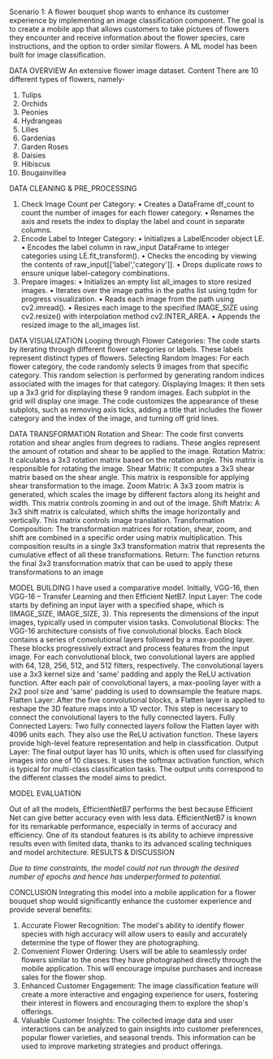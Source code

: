 Scenario 1:
A flower bouquet shop wants to enhance its customer experience by implementing an image classification component. The goal is to create a mobile app that allows customers to
take pictures of flowers they encounter and receive information about the flower species, care instructions, and the option to order similar flowers. A ML model has been built for image classification.

DATA OVERVIEW
An extensive flower image dataset.
Content
There are 10 different types of flowers, namely-
1.	Tulips
2.	Orchids
3.	Peonies
4.	Hydrangeas
5.	Lilies
6.	Gardenias
7.	Garden Roses
8.	Daisies
9.	Hibiscus
10.	Bougainvillea

DATA CLEANING & PRE_PROCESSING

1. Check Image Count per Category:
•	Creates a DataFrame df_count to count the number of images for each flower category.
•	Renames the axis and resets the index to display the label and count in separate columns.
2. Encode Label to Integer Category:
•	Initializes a LabelEncoder object LE.
•	Encodes the label column in raw_input DataFrame to integer categories using LE.fit_transform().
•	Checks the encoding by viewing the contents of raw_input[['label','category']].
•	Drops duplicate rows to ensure unique label-category combinations.
3. Prepare Images:
•	Initializes an empty list all_images to store resized images.
•	Iterates over the image paths in the paths list using tqdm for progress visualization.
•	Reads each image from the path using cv2.imread().
•	Resizes each image to the specified IMAGE_SIZE using cv2.resize() with interpolation method cv2.INTER_AREA.
•	Appends the resized image to the all_images list.

DATA VISUALIZATION
Looping through Flower Categories:
The code starts by iterating through different flower categories or labels. These labels represent distinct types of flowers.
Selecting Random Images:
For each flower category, the code randomly selects 9 images from that specific category. This random selection is performed by generating random indices associated with the images for that category.
Displaying Images:
It then sets up a 3x3 grid for displaying these 9 random images. Each subplot in the grid will display one image.
The code customizes the appearance of these subplots, such as removing axis ticks, adding a title that includes the flower category and the index of the image, and turning off grid lines.

DATA TRANSFORMATION 
Rotation and Shear:
The code first converts rotation and shear angles from degrees to radians. These angles represent the amount of rotation and shear to be applied to the image.
Rotation Matrix:
It calculates a 3x3 rotation matrix based on the rotation angle. This matrix is responsible for rotating the image.
Shear Matrix:
It computes a 3x3 shear matrix based on the shear angle. This matrix is responsible for applying shear transformation to the image.
Zoom Matrix:
A 3x3 zoom matrix is generated, which scales the image by different factors along its height and width. This matrix controls zooming in and out of the image.
Shift Matrix:
A 3x3 shift matrix is calculated, which shifts the image horizontally and vertically. This matrix controls image translation.
Transformation Composition:
The transformation matrices for rotation, shear, zoom, and shift are combined in a specific order using matrix multiplication. This composition results in a single 3x3 transformation matrix that represents the cumulative effect of all these transformations.
Return:
The function returns the final 3x3 transformation matrix that can be used to apply these transformations to an image 

MODEL BUILDING 
I have used a comparative model. Initially, VGG-16, then VGG-16 – Transfer Learning and then Efficient NetB7.
Input Layer:
The code starts by defining an input layer with a specified shape, which is (IMAGE_SIZE, IMAGE_SIZE, 3). This represents the dimensions of the input images, typically used in computer vision tasks.
Convolutional Blocks:
The VGG-16 architecture consists of five convolutional blocks. Each block contains a series of convolutional layers followed by a max-pooling layer. These blocks progressively extract and process features from the input image.
For each convolutional block, two convolutional layers are applied with 64, 128, 256, 512, and 512 filters, respectively. The convolutional layers use a 3x3 kernel size and 'same' padding and apply the ReLU activation function.
After each pair of convolutional layers, a max-pooling layer with a 2x2 pool size and 'same' padding is used to downsample the feature maps.
Flatten Layer:
After the five convolutional blocks, a Flatten layer is applied to reshape the 3D feature maps into a 1D vector. This step is necessary to connect the convolutional layers to the fully connected layers.
Fully Connected Layers:
Two fully connected layers follow the Flatten layer with 4096 units each. They also use the ReLU activation function. These layers provide high-level feature representation and help in classification.
Output Layer:
The final output layer has 10 units, which is often used for classifying images into one of 10 classes. It uses the softmax activation function, which is typical for multi-class classification tasks. The output units correspond to the different classes the model aims to predict.

MODEL EVALUATION

Out of all the models, EfficientNetB7 performs the best because Efficient Net can give better accuracy even with less data. 
EfficientNetB7 is known for its remarkable performance, especially in terms of accuracy and efficiency. One of its standout features is its ability to achieve impressive results even with limited data, thanks to its advanced scaling techniques and model architecture. 
RESULTS & DISCUSSION

*Due to time constraints, the model could not run through the desired number of epochs and hence has underperformed to potential.* 

CONCLUSION 
Integrating this model into a mobile application for a flower bouquet shop would significantly enhance the customer experience and provide several benefits:
1. Accurate Flower Recognition: The model's ability to identify flower species with high accuracy will allow users to easily and accurately determine the type of flower they are photographing.
3. Convenient Flower Ordering: Users will be able to seamlessly order flowers similar to the ones they have photographed directly through the mobile application. This will encourage impulse purchases and increase sales for the flower shop.
4. Enhanced Customer Engagement: The image classification feature will create a more interactive and engaging experience for users, fostering their interest in flowers and encouraging them to explore the shop's offerings.
5. Valuable Customer Insights: The collected image data and user interactions can be analyzed to gain insights into customer preferences, popular flower varieties, and seasonal trends. This information can be used to improve marketing strategies and product offerings.
